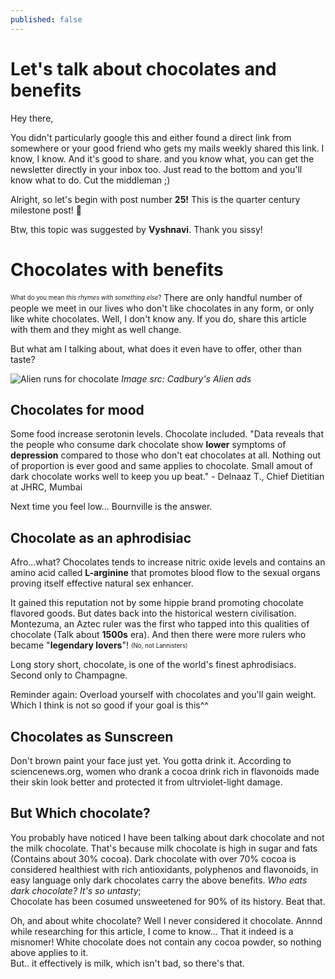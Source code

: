 ```yaml
---
published: false
---
```

# Let's talk about chocolates and benefits

Hey there,

You didn't particularly google this and either found a direct link from somewhere or your good friend who gets my mails weekly shared this link. I know, I know. And it's good to share. and you know what, you can get the newsletter directly in your inbox too. Just read to the bottom and you'll know what to do. Cut the middleman ;)

Alright, so let's begin with post number **25!** This is the quarter century milestone post! 🥳

Btw, this topic was suggested by **Vyshnavi**. Thank you sissy!

# Chocolates with benefits

<sub><sup>What do you mean *this rhymes with something else*?</sup></sub>
There are only handful number of people we meet in our lives who don't like chocolates in any form, or only like white chocolates. Well, I don't know any. If you do, share this article with them and they might as well change.

But what am I talking about, what does it even have to offer, other than taste?

![Alien runs for chocolate](https://alltvspots.com/wp-content/uploads/2017/06/cadbury_advert_alien_treadmill.jpg)
*Image src: Cadbury's Alien ads*

## Chocolates for mood
Some food increase serotonin levels. Chocolate included. "Data reveals that the people who consume dark chocolate show **lower** symptoms of **depression** compared to those who don't eat chocolates at all. Nothing out of proportion is ever good and same applies to chocolate. Small amout of dark chocolate works well to keep you up beat." - Delnaaz T., Chief Dietitian at JHRC, Mumbai

Next time you feel low... Bournville is the answer.

## Chocolate as an aphrodisiac
Afro...what?
Chocolates tends to increase nitric oxide levels and contains an amino acid called **L-arginine** that promotes blood flow to the sexual organs proving itself effective natural sex enhancer.

It gained this reputation not by some hippie brand promoting chocolate flavored goods. But dates back into the historical western civilisation. Montezuma, an Aztec ruler was the first who tapped into this qualities of chocolate (Talk about **1500s** era). And then there were more rulers who became "**legendary lovers**"! <sub><sup>(No, not Lannisters)</sup></sub>  

Long story short, chocolate, is one of the world's finest aphrodisiacs. Second only to Champagne.

Reminder again: Overload yourself with chocolates and you'll gain weight. Which I think is not so good if your goal is this^^

## Chocolates as Sunscreen
Don't brown paint your face just yet. You gotta drink it. According to sciencenews.org, women who drank a cocoa drink rich in flavonoids made their skin look better and protected it from ultrviolet-light damage.

## But Which chocolate?
You probably have noticed I have been talking about dark chocolate and not the milk chocolate. That's because milk chocolate is high in sugar and fats (Contains about 30% cocoa). Dark chocolate with over 70% cocoa is considered healthiest with rich antioxidants, polyphenos and flavonoids, in easy language only dark chocolates carry the above benefits.
*Who eats dark chocolate? It's so untasty*;  
Chocolate has been cosumed unsweetened for 90% of its history. Beat that.

Oh, and about white chocolate? Well I never considered it chocolate. Annnd while researching for this article, I come to know... That it indeed is a misnomer! White chocolate does not contain any cocoa powder, so nothing above applies to it.  
But.. it effectively is milk, which isn't bad, so there's that.